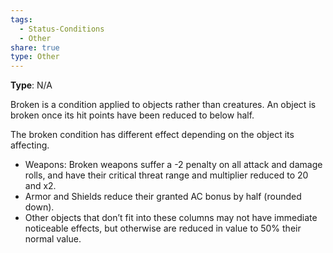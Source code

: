 ```yaml
---
tags:
  - Status-Conditions
  - Other
share: true
type: Other
---
```


**Type**: N/A

Broken is a condition applied to objects rather than creatures. An object is broken once its hit points have been reduced to below half.

The broken condition has different effect depending on the object its affecting.

- Weapons: Broken weapons suffer a -2 penalty on all attack and damage rolls, and have their critical threat range and multiplier reduced to 20 and x2.
- Armor and Shields reduce their granted AC bonus by half (rounded down).
- Other objects that don’t fit into these columns may not have immediate noticeable effects, but otherwise are reduced in value to 50% their normal value.